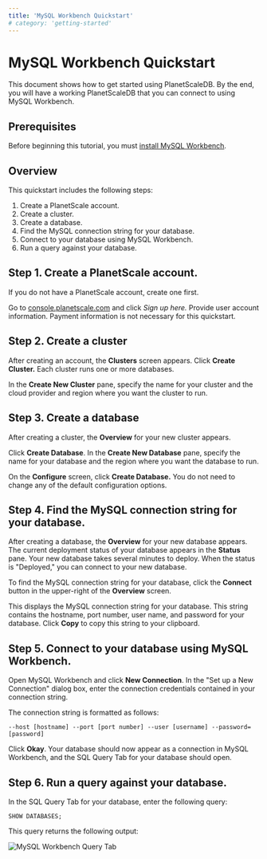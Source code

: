 ```yaml
---
title: 'MySQL Workbench Quickstart'
# category: 'getting-started'
---
```


# MySQL Workbench Quickstart

This document shows how to get started using PlanetScaleDB. By the end, you will have a working PlanetScaleDB that you can connect to using MySQL Workbench.

## Prerequisites

Before beginning this tutorial, you must [install MySQL Workbench](https://dev.mysql.com/doc/workbench/en/wb-installing.html).

## Overview

This quickstart includes the following steps:

1. Create a PlanetScale account.
2. Create a cluster.
3. Create a database.
4. Find the MySQL connection string for your database.
5. Connect to your database using MySQL Workbench.
6. Run a query against your database.

## Step 1. Create a PlanetScale account.

If you do not have a PlanetScale account, create one first.

Go to [console.planetscale.com](https://console.planetscale.com) and click _Sign up here._ Provide user account information. Payment information is not necessary for this quickstart.

<!-- Is it true that payment information is not necessary for this quickstart?-->

## Step 2. Create a cluster

After creating an account, the **Clusters** screen appears. Click **Create Cluster.** Each cluster runs one or more databases.

In the **Create New Cluster** pane, specify the name for your cluster and the cloud provider and region where you want the cluster to run.

## Step 3. Create a database

After creating a cluster, the **Overview** for your new cluster appears.

Click **Create Database**. In the **Create New Database** pane, specify the name for your database and the region where you want the database to run.

On the **Configure** screen, click **Create Database.** You do not need to change any of the default configuration options.

## Step 4. Find the MySQL connection string for your database.

After creating a database, the **Overview** for your new database appears. The current deployment status of your database appears in the **Status** pane. Your new database takes several minutes to deploy. When the status is "Deployed," you can connect to your new database.

To find the MySQL connection string for your database, click the **Connect** button in the upper-right of the **Overview** screen.

This displays the MySQL connection string for your database. This string contains the hostname, port number, user name, and password for your database. Click **Copy** to copy this string to your clipboard.

## Step 5. Connect to your database using MySQL Workbench.

Open MySQL Workbench and click **New Connection**. In the "Set up a New Connection" dialog box, enter the connection credentials contained in your connection string.

The connection string is formatted as follows:

```
--host [hostname] --port [port number] --user [username] --password=[password]
```

Click **Okay**. Your database should now appear as a connection in MySQL Workbench, and the SQL Query Tab for your database should open.

## Step 6. Run a query against your database.

In the SQL Query Tab for your database, enter the following query:

```
SHOW DATABASES;
```

This query returns the following output:

![MySQL Workbench Query Tab](/img/docs/mysql-workbench-show-databases-screenshot.png)

<!-- What's next section with links to how-to docs. -->
